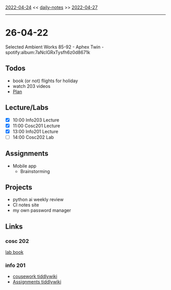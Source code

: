 [2022-04-24](daily_notes/2022-04-24) << [daily-notes](notes/daily-notes.md) >> [2022-04-27](daily_notes/2022-04-27)

---

# 26-04-22

Selected Ambient Works 85-92 - Aphex Twin - spotify:album:7aNclGRxTysfh6z0d8671k

## Todos
- book (or not) flights for holiday
- watch 203 videos
- [Plan](private/Plan.md)

## Lecture/Labs

- [x] 10:00 Info203 Lecture
- [x] 11:00 Cosc201 Lecture
- [x] 13:00 Info201 Lecture
- [ ] 14:00 Cosc202 Lab

## Assignments
- Mobile app
	- Brainstorming

## Projects
- python ai weekly review
- CI notes site
- my own password manager

## Links

### cosc 202

[lab book](https://cosc202.cspages.otago.ac.nz/lab-book/COSC202LabBook.pdf)

### info 201

- [cousework tiddlywiki](https://isgb.otago.ac.nz/infosci/INFO201/labs_release/raw/master/output/info201_labs.html#)
- [Assignments tiddlywiki](https://isgb.otago.ac.nz/info201/shared/assignments_release/raw/master/output/INFO201_Assignments.html)